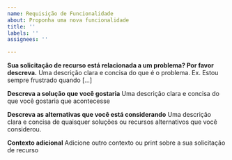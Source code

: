 ```yaml
---
name: Requisição de Funcionalidade
about: Proponha uma nova funcionalidade
title: ''
labels: ''
assignees: ''

---
```


**Sua solicitação de recurso está relacionada a um problema? Por favor descreva.**
Uma descrição clara e concisa do que é o problema. Ex. Estou sempre frustrado quando [...]

**Descreva a solução que você gostaria**
Uma descrição clara e concisa do que você gostaria que acontecesse 

**Descreva as alternativas que você está considerando**
Uma descrição clara e concisa de quaisquer soluções ou recursos alternativos que você considerou.

**Contexto adicional**
Adicione outro contexto ou print sobre a sua solicitação de recurso
